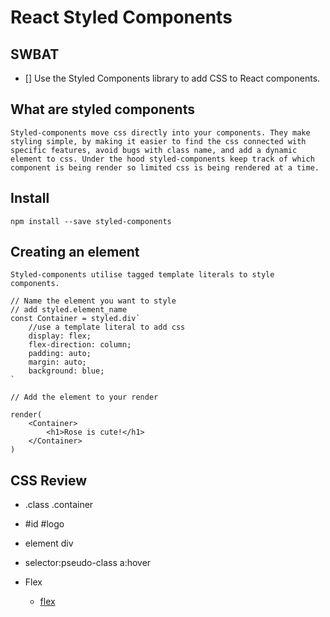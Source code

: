 # React Styled Components 
## SWBAT
- [] Use the Styled Components library to add CSS to React components.

## What are styled components
    Styled-components move css directly into your components. They make styling simple, by making it easier to find the css connected with specific features, avoid bugs with class name, and add a dynamic element to css. Under the hood styled-components keep track of which component is being render so limited css is being rendered at a time.

## Install
```
npm install --save styled-components

```

## Creating an element
    Styled-components utilise tagged template literals to style components. 

```
// Name the element you want to style
// add styled.element_name
const Container = styled.div`
    //use a template literal to add css
    display: flex;
    flex-direction: column;
    padding: auto;
    margin: auto;
    background: blue;
`

// Add the element to your render 

render(
    <Container>
        <h1>Rose is cute!</h1>
    </Container>
)

```

## CSS Review
- .class   .container
- #id      #logo
- element  div
- selector:pseudo-class a:hover

- Flex
    - [flex](https://css-tricks.com/snippets/css/a-guide-to-flexbox/)
   